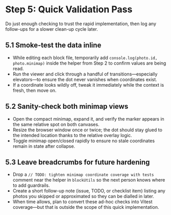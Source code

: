 # Step 5: Quick Validation Pass

Do just enough checking to trust the rapid implementation, then log any follow-ups for a slower clean-up cycle later.

## 5.1 Smoke-test the data inline
- While editing each block file, temporarily add `console.log(photo.id, photo.minimap)` inside the helper from Step 2 to confirm values are being read.
- Run the viewer and click through a handful of transitions—especially elevators—to ensure the dot never vanishes when coordinates exist.
- If a coordinate looks wildly off, tweak it immediately while the context is fresh, then move on.

## 5.2 Sanity-check both minimap views
- Open the compact minimap, expand it, and verify the marker appears in the same relative spot on both canvases.
- Resize the browser window once or twice; the dot should stay glued to the intended location thanks to the relative overlay logic.
- Toggle minimap open/closed rapidly to ensure no stale coordinates remain in state after collapse.

## 5.3 Leave breadcrumbs for future hardening
- Drop a `// TODO: tighten minimap coordinate coverage with tests` comment near the helper in `blockUtils` so the next person knows where to add guardrails.
- Create a short follow-up note (issue, TODO, or checklist item) listing any photos you skipped or approximated so they can be dialled in later.
- When time allows, plan to convert these ad-hoc checks into Vitest coverage—but that is outside the scope of this quick implementation.
